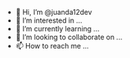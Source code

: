 - 👋 Hi, I’m @juanda12dev
- 👀 I’m interested in ...
- 🌱 I’m currently learning ...
- 💞️ I’m looking to collaborate on ...
- 📫 How to reach me ...

<!---
juanda12dev/juanda12dev is a ✨ special ✨ repository because its `README.md` (this file) appears on your GitHub profile.
You can click the Preview link to take a look at your changes.
--->
